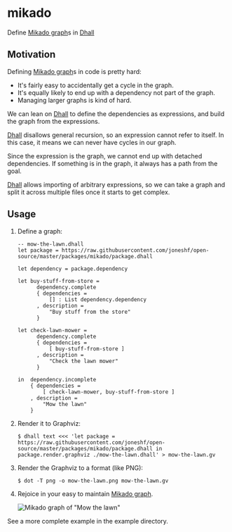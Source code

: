 # mikado

Define [Mikado graph][]s in [Dhall][]

## Motivation

Defining [Mikado graph][]s in code is pretty hard:

* It's fairly easy to accidentally get a cycle in the graph.
* It's equally likely to end up with a dependency not part of the graph.
* Managing larger graphs is kind of hard.

We can lean on [Dhall][] to define the dependencies as expressions, and build the graph from the expressions.

[Dhall][] disallows general recursion, so an expression cannot refer to itself.
In this case, it means we can never have cycles in our graph.

Since the expression is the graph, we cannot end up with detached dependencies.
If something is in the graph, it always has a path from the goal.

[Dhall][] allows importing of arbitrary expressions, so we can take a graph and split it across multiple files once it starts to get complex.

## Usage

1. Define a graph:

    ```Dhall
    -- mow-the-lawn.dhall
    let package = https://raw.githubusercontent.com/joneshf/open-source/master/packages/mikado/package.dhall

    let dependency = package.dependency

    let buy-stuff-from-store =
          dependency.complete
          { dependencies =
              [] : List dependency.dependency
          , description =
              "Buy stuff from the store"
          }

    let check-lawn-mower =
          dependency.complete
          { dependencies =
              [ buy-stuff-from-store ]
          , description =
              "Check the lawn mower"
          }

    in  dependency.incomplete
        { dependencies =
            [ check-lawn-mower, buy-stuff-from-store ]
        , description =
            "Mow the lawn"
        }
    ```

1. Render it to Graphviz:

    ```console
    $ dhall text <<< 'let package = https://raw.githubusercontent.com/joneshf/open-source/master/packages/mikado/package.dhall in package.render.graphviz ./mow-the-lawn.dhall' > mow-the-lawn.gv
    ```

1. Render the Graphviz to a format (like PNG):

    ```console
    $ dot -T png -o mow-the-lawn.png mow-the-lawn.gv
    ```

1. Rejoice in your easy to maintain [Mikado graph][].

    ![Mikado graph of "Mow the lawn"](./example/mow-the-lawn.png)


See a more complete example in the example directory.

[dhall]: https://dhall-lang.org/
[mikado graph]: https://pragprog.com/magazines/2010-06/the-mikado-method
